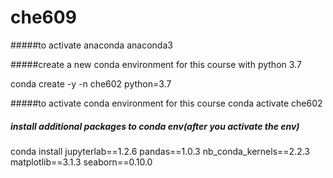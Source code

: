 # che609
#####to activate anaconda 
anaconda3

#####create a new conda environment for this course with python 3.7

conda create -y -n che602 python=3.7

#####to activate conda environment for this course
conda activate che602

##### install additional packages to conda env(after you activate the env)

conda install jupyterlab==1.2.6 pandas==1.0.3 nb_conda_kernels==2.2.3 matplotlib==3.1.3 seaborn==0.10.0





